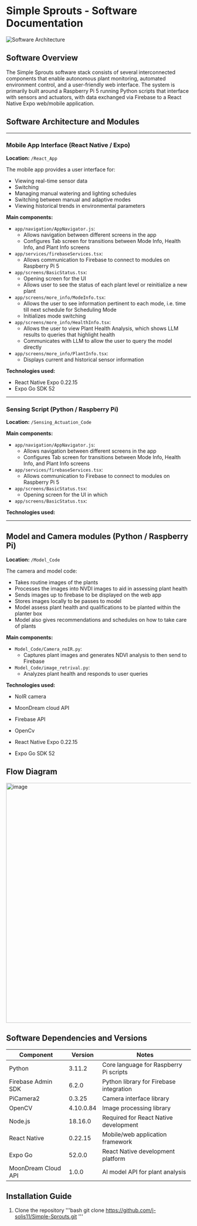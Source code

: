 # Simple Sprouts - Software Documentation

![Software Architecture](https://github.com/j-solis11/Simple-Sprouts/raw/main/assets/software_architecture.png)

## Software Overview

The Simple Sprouts software stack consists of several interconnected components that enable autonomous plant monitoring, automated environment control, and a user-friendly web interface. The system is primarily built around a Raspberry Pi 5 running Python scripts that interface with sensors and actuators, with data exchanged via Firebase to a React Native Expo web/mobile application.

## Software Architecture and Modules

---

### Mobile App Interface (React Native / Expo)

**Location:** `/React_App`

The mobile app provides a user interface for:
- Viewing real-time sensor data
- Switching   
- Managing manual watering and lighting schedules
- Switching between manual and adaptive modes
- Viewing historical trends in environmental parameters

**Main components:**
- `app/navigation/AppNavigator.js`: 
   - Allows navigation between different screens in the app
   - Configures Tab screen for transitions between Mode Info, Health Info, and Plant Info screens
- `app/services/firebaseServices.tsx`: 
   - Allows communication to Firebase to connect to modules on Raspberry Pi 5
- `app/screens/BasicStatus.tsx`: 
   - Opening screen for the UI 
   - Allows user to see the status of each plant level or reinitialize a new plant
- `app/screens/more_info/ModeInfo.tsx`: 
   - Allows the user to see information pertinent to each mode, i.e. time till next schedule for Scheduling Mode
   - Initializes mode switching
- `app/screens/more_info/HealthInfo.tsx`: 
   - Allows the user to view Plant Health Analysis, which shows LLM results to queries that highlight health
   - Communicates with LLM to allow the user to query the model directly
- `app/screens/more_info/PlantInfo.tsx`: 
   - Displays current and historical sensor information

**Technologies used:**
- React Native Expo 0.22.15
- Expo Go SDK 52

---

### Sensing Script (Python / Raspberry Pi)

**Location:** `/Sensing_Actuation_Code`

**Main components:**
- `app/navigation/AppNavigator.js`: 
   - Allows navigation between different screens in the app
   - Configures Tab screen for transitions between Mode Info, Health Info, and Plant Info screens
- `app/services/firebaseServices.tsx`: 
   - Allows communication to Firebase to connect to modules on Raspberry Pi 5
- `app/screens/BasicStatus.tsx`: 
   - Opening screen for the UI in which 
- `app/screens/BasicStatus.tsx`: 


**Technologies used:**


---

## Model and Camera modules (Python / Raspberry Pi)

**Location:** `/Model_Code`

The camera and model code:
- Takes routine images of the plants
- Processes the images into NVDI images to aid in assessing plant health   
- Sends images up to firebase to be displayed on the web app
- Stores images locally to be passes to model
- Model assess plant health and qualifications to be planted within the planter box
- Model also gives recommendations and schedules on how to take care of plants

**Main components:**
- `Model_Code/Camera_noIR.py`: 
   - Captures plant images and generates NDVI analysis to then send to Firebase
- `Model_Code/image_retrival.py`: 
   - Analyzes plant health and responds to user queries


**Technologies used:**
- NoIR camera
- MoonDream cloud API
- Firebase API
- OpenCv

- React Native Expo 0.22.15
- Expo Go SDK 52



## Flow Diagram
<img width="654" alt="image" src="https://github.com/user-attachments/assets/58f69fa5-42ff-46d7-ba53-65d0736ff3a9" />

## Software Dependencies and Versions

| Component | Version | Notes |
|-----------|---------|-------|
| Python | 3.11.2 | Core language for Raspberry Pi scripts |
| Firebase Admin SDK | 6.2.0 | Python library for Firebase integration |
| PiCamera2 | 0.3.25 | Camera interface library |
| OpenCV | 4.10.0.84 | Image processing library |
| Node.js | 18.16.0 | Required for React Native development |
| React Native | 0.22.15 | Mobile/web application framework |
| Expo Go | 52.0.0 | React Native development platform |
| MoonDream Cloud API | 1.0.0 | AI model API for plant analysis |

## Installation Guide

1. Clone the repository 
'''bash
   git clone https://github.com/j-solis11/Simple-Sprouts.git
'''
